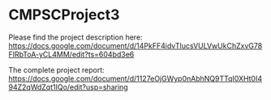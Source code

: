 # CMPSCProject3

Please find the project description here: https://docs.google.com/document/d/14PkFF4idvTlucsVULVwUkChZxvG78FIRbToA-yCL4MM/edit?ts=604bd3e6<tr>
  
The complete project report: https://docs.google.com/document/d/1127eOjGWyp0nAbhNQ9TTqI0XHt0I494Z2qWdZqt1IQo/edit?usp=sharing
